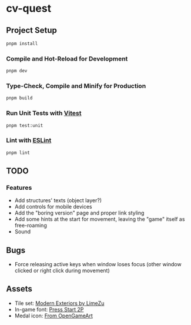 # cv-quest

## Project Setup

```sh
pnpm install
```

### Compile and Hot-Reload for Development

```sh
pnpm dev
```

### Type-Check, Compile and Minify for Production

```sh
pnpm build
```

### Run Unit Tests with [Vitest](https://vitest.dev/)

```sh
pnpm test:unit
```

### Lint with [ESLint](https://eslint.org/)

```sh
pnpm lint
```

## TODO

### Features

- Add structures' texts (object layer?)
- Add controls for mobile devices
- Add the "boring version" page and proper link styling
- Add some hints at the start for movement, leaving the "game" itself as free-roaming
- Sound

## Bugs

- Force releasing active keys when window loses focus (other window clicked or right click during movement)

## Assets

- Tile set: [Modern Exteriors by LimeZu](https://limezu.itch.io/modernexteriors)
- In-game font: [Press Start 2P](https://fonts.google.com/specimen/Press+Start+2P)
- Medal icon: [From OpenGameArt](https://opengameart.org/node/121141)